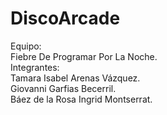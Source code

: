# DiscoArcade
Equipo:<br>
Fiebre De Programar Por La Noche.<br>
Integrantes:<br>
Tamara Isabel Arenas Vázquez.<br>
Giovanni Garfias Becerril.<br>
Báez de la Rosa Ingrid Montserrat.<br>

